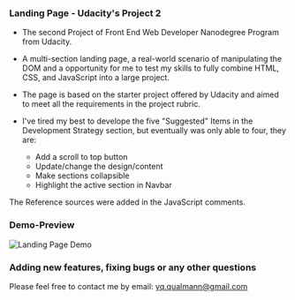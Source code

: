 

### Landing Page - Udacity's Project 2

- The second Project of Front End Web Developer Nanodegree Program from Udacity.

- A multi-section landing page, a real-world scenario of manipulating the DOM and a opportunity for me to test my skills to fully combine HTML, CSS, and JavaScript into a large project. 

- The page is based on the starter project offered by Udacity and aimed to meet all the requirements in the project rubric.

- I've tired my best to develope the five "Suggested" Items in the Development Strategy section, but eventually was only able to four, they are:

    - Add a scroll to top button
    - Update/change the design/content
    - Make sections collapsible
    - Highlight the active section in Navbar

The Reference sources were added in the JavaScript comments. 



### Demo-Preview

![Landing Page Demo](https://github.com/Qinisfighting/Demo/blob/a9325404b671787ac7d141951bfa74fd8b01494a/landingPageDemo.JPG)



### Adding new features, fixing bugs or any other questions

Please feel free to contact me by email: yq.qualmann@gmail.com


